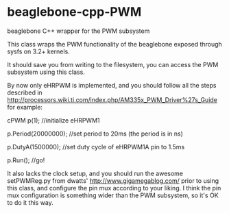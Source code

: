 beaglebone-cpp-PWM
==================

beaglebone C++ wrapper for the PWM subsystem

This class wraps the PWM functionality of the beaglebone exposed through sysfs on 3.2+ kernels.

It should save you from writing to the filesystem, you can access the PWM subsystem using this class.

By now only eHRPWM is implemented, and you should follow all the steps described in http://processors.wiki.ti.com/index.php/AM335x_PWM_Driver%27s_Guide
for example:

cPWM p(1);            //initialize eHRPWM1

p.Period(20000000);   //set period to 20ms (the period is in ns)

p.DutyA(1500000);     //set duty cycle of eHRPWM1A pin to 1.5ms

p.Run();              //go!


It also lacks the clock setup, and you should run the awesome setPWMReg.py from dwatts' http://www.gigamegablog.com/ prior to using this class, and configure the pin mux according to your liking.
I think the pin mux configuration is something wider than the PWM subsystem, so it's OK to do it this way.
